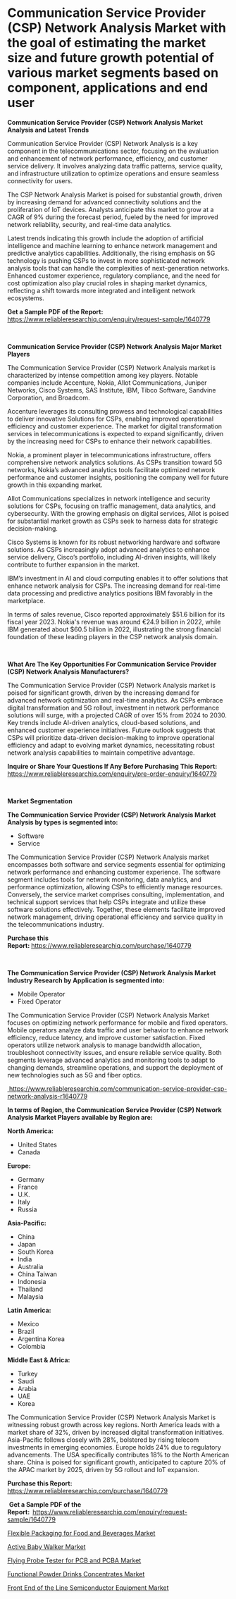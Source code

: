<p><h1>Communication Service Provider (CSP) Network Analysis Market with the goal of estimating the market size and future growth potential of various market segments based on component, applications and end user</h1></p><p><strong>Communication Service Provider (CSP) Network Analysis Market Analysis and Latest Trends</strong></p>
<p><p>Communication Service Provider (CSP) Network Analysis is a key component in the telecommunications sector, focusing on the evaluation and enhancement of network performance, efficiency, and customer service delivery. It involves analyzing data traffic patterns, service quality, and infrastructure utilization to optimize operations and ensure seamless connectivity for users. </p><p>The CSP Network Analysis Market is poised for substantial growth, driven by increasing demand for advanced connectivity solutions and the proliferation of IoT devices. Analysts anticipate this market to grow at a CAGR of 9% during the forecast period, fueled by the need for improved network reliability, security, and real-time data analytics. </p><p>Latest trends indicating this growth include the adoption of artificial intelligence and machine learning to enhance network management and predictive analytics capabilities. Additionally, the rising emphasis on 5G technology is pushing CSPs to invest in more sophisticated network analysis tools that can handle the complexities of next-generation networks. Enhanced customer experience, regulatory compliance, and the need for cost optimization also play crucial roles in shaping market dynamics, reflecting a shift towards more integrated and intelligent network ecosystems.</p></p>
<p><strong>Get a Sample PDF of the Report:&nbsp;</strong> <a href="https://www.reliableresearchiq.com/enquiry/request-sample/1640779?utm_campaign=120&utm_medium=2&utm_source=Github&utm_content=ia&utm_term=07122024&utm_id=communication-service-provider-csp-network-analysis">https://www.reliableresearchiq.com/enquiry/request-sample/1640779</a></p>
<p>&nbsp;</p>
<p><strong>Communication Service Provider (CSP) Network Analysis Major Market Players</strong></p>
<p><p>The Communication Service Provider (CSP) Network Analysis market is characterized by intense competition among key players. Notable companies include Accenture, Nokia, Allot Communications, Juniper Networks, Cisco Systems, SAS Institute, IBM, Tibco Software, Sandvine Corporation, and Broadcom.</p><p>Accenture leverages its consulting prowess and technological capabilities to deliver innovative Solutions for CSPs, enabling improved operational efficiency and customer experience. The market for digital transformation services in telecommunications is expected to expand significantly, driven by the increasing need for CSPs to enhance their network capabilities.</p><p>Nokia, a prominent player in telecommunications infrastructure, offers comprehensive network analytics solutions. As CSPs transition toward 5G networks, Nokia’s advanced analytics tools facilitate optimized network performance and customer insights, positioning the company well for future growth in this expanding market.</p><p>Allot Communications specializes in network intelligence and security solutions for CSPs, focusing on traffic management, data analytics, and cybersecurity. With the growing emphasis on digital services, Allot is poised for substantial market growth as CSPs seek to harness data for strategic decision-making.</p><p>Cisco Systems is known for its robust networking hardware and software solutions. As CSPs increasingly adopt advanced analytics to enhance service delivery, Cisco’s portfolio, including AI-driven insights, will likely contribute to further expansion in the market.</p><p>IBM’s investment in AI and cloud computing enables it to offer solutions that enhance network analysis for CSPs. The increasing demand for real-time data processing and predictive analytics positions IBM favorably in the marketplace.</p><p>In terms of sales revenue, Cisco reported approximately $51.6 billion for its fiscal year 2023. Nokia's revenue was around €24.9 billion in 2022, while IBM generated about $60.5 billion in 2022, illustrating the strong financial foundation of these leading players in the CSP network analysis domain.</p></p>
<p>&nbsp;</p>
<p><strong>What Are The Key Opportunities For Communication Service Provider (CSP) Network Analysis Manufacturers?</strong></p>
<p><p>The Communication Service Provider (CSP) Network Analysis market is poised for significant growth, driven by the increasing demand for advanced network optimization and real-time analytics. As CSPs embrace digital transformation and 5G rollout, investment in network performance solutions will surge, with a projected CAGR of over 15% from 2024 to 2030. Key trends include AI-driven analytics, cloud-based solutions, and enhanced customer experience initiatives. Future outlook suggests that CSPs will prioritize data-driven decision-making to improve operational efficiency and adapt to evolving market dynamics, necessitating robust network analysis capabilities to maintain competitive advantage.</p></p>
<p><strong>Inquire or Share Your Questions If Any Before Purchasing This Report:</strong> <a href="https://www.reliableresearchiq.com/enquiry/pre-order-enquiry/1640779?utm_campaign=120&utm_medium=2&utm_source=Github&utm_content=ia&utm_term=07122024&utm_id=communication-service-provider-csp-network-analysis">https://www.reliableresearchiq.com/enquiry/pre-order-enquiry/1640779</a></p>
<p>&nbsp;</p>
<p><strong>Market Segmentation</strong></p>
<p><strong>The Communication Service Provider (CSP) Network Analysis Market Analysis by types is segmented into:</strong></p>
<p><ul><li>Software</li><li>Service</li></ul></p>
<p><p>The Communication Service Provider (CSP) Network Analysis market encompasses both software and service segments essential for optimizing network performance and enhancing customer experience. The software segment includes tools for network monitoring, data analytics, and performance optimization, allowing CSPs to efficiently manage resources. Conversely, the service market comprises consulting, implementation, and technical support services that help CSPs integrate and utilize these software solutions effectively. Together, these elements facilitate improved network management, driving operational efficiency and service quality in the telecommunications industry.</p></p>
<p><strong>Purchase this Report:&nbsp;</strong><a href="https://www.reliableresearchiq.com/purchase/1640779?utm_campaign=120&utm_medium=2&utm_source=Github&utm_content=ia&utm_term=07122024&utm_id=communication-service-provider-csp-network-analysis">https://www.reliableresearchiq.com/purchase/1640779</a></p>
<p>&nbsp;</p>
<p><strong>The Communication Service Provider (CSP) Network Analysis Market Industry Research by Application is segmented into:</strong></p>
<p><ul><li>Mobile Operator</li><li>Fixed Operator</li></ul></p>
<p><p>The Communication Service Provider (CSP) Network Analysis Market focuses on optimizing network performance for mobile and fixed operators. Mobile operators analyze data traffic and user behavior to enhance network efficiency, reduce latency, and improve customer satisfaction. Fixed operators utilize network analysis to manage bandwidth allocation, troubleshoot connectivity issues, and ensure reliable service quality. Both segments leverage advanced analytics and monitoring tools to adapt to changing demands, streamline operations, and support the deployment of new technologies such as 5G and fiber optics.</p></p>
<p><a href="https://www.reliableresearchiq.com/communication-service-provider-csp-network-analysis-r1640779?utm_campaign=120&utm_medium=2&utm_source=Github&utm_content=ia&utm_term=07122024&utm_id=communication-service-provider-csp-network-analysis">&nbsp;https://www.reliableresearchiq.com/communication-service-provider-csp-network-analysis-r1640779</a></p>
<p><strong>In terms of Region, the Communication Service Provider (CSP) Network Analysis Market Players available by Region are:</strong></p>
<p>
    <p> <strong> North America: </strong>
        <ul>
            <li>United States</li>
            <li>Canada</li>
        </ul>
        </p> 
    <p> <strong> Europe: </strong>
        <ul>
            <li>Germany</li>
            <li>France</li>
            <li>U.K.</li>
            <li>Italy</li>
            <li>Russia</li>
        </ul>
        </p> 
    <p> <strong> Asia-Pacific: </strong>
        <ul>
            <li>China</li>
            <li>Japan</li>
            <li>South Korea</li>
            <li>India</li>
            <li>Australia</li>
            <li>China Taiwan</li>
            <li>Indonesia</li>
            <li>Thailand</li>
            <li>Malaysia</li>
        </ul>
        </p> 
    <p> <strong> Latin America: </strong>
        <ul>
            <li>Mexico</li>
            <li>Brazil</li>
            <li>Argentina Korea</li>
            <li>Colombia</li>
        </ul>
        </p> 
    <p> <strong> Middle East & Africa: </strong>
        <ul>
            <li>Turkey</li>
            <li>Saudi</li>
            <li>Arabia</li>
            <li>UAE</li>
            <li>Korea</li>
        </ul>
    </p>
    </p>
<p><p>The Communication Service Provider (CSP) Network Analysis Market is witnessing robust growth across key regions. North America leads with a market share of 32%, driven by increased digital transformation initiatives. Asia-Pacific follows closely with 28%, bolstered by rising telecom investments in emerging economies. Europe holds 24% due to regulatory advancements. The USA specifically contributes 18% to the North American share. China is poised for significant growth, anticipated to capture 20% of the APAC market by 2025, driven by 5G rollout and IoT expansion.</p></p>
<p><strong>Purchase this Report: </strong><a href="https://www.reliableresearchiq.com/purchase/1640779?utm_campaign=120&utm_medium=2&utm_source=Github&utm_content=ia&utm_term=07122024&utm_id=communication-service-provider-csp-network-analysis">https://www.reliableresearchiq.com/purchase/1640779</a></p>
<p>&nbsp;<strong>Get a Sample PDF of the Report:&nbsp;&nbsp;</strong><a href="https://www.reliableresearchiq.com/enquiry/request-sample/1640779?utm_campaign=120&utm_medium=2&utm_source=Github&utm_content=ia&utm_term=07122024&utm_id=communication-service-provider-csp-network-analysis">https://www.reliableresearchiq.com/enquiry/request-sample/1640779</a></p>
<p><strong></strong></p>
<p><p><a href="https://www.linkedin.com/pulse/flexible-packaging-food-beverages-market-analysis-report-competitive-nhcde?utm_campaign=120&utm_medium=2&utm_source=Github&utm_content=ia&utm_term=07122024&utm_id=communication-service-provider-csp-network-analysis">Flexible Packaging for Food and Beverages Market</a></p><p><a href="https://issuu.com/reportprime-2/docs/active-baby-walker-market-size-2030.pptx?utm_campaign=120&utm_medium=2&utm_source=Github&utm_content=ia&utm_term=07122024&utm_id=communication-service-provider-csp-network-analysis">Active Baby Walker Market</a></p><p><a href="https://issuu.com/reportprime-2/docs/flying-probe-tester-for-pcb-and-pcba-market-size-2?utm_campaign=120&utm_medium=2&utm_source=Github&utm_content=ia&utm_term=07122024&utm_id=communication-service-provider-csp-network-analysis">Flying Probe Tester for PCB and PCBA Market</a></p><p><a href="https://www.linkedin.com/pulse/functional-powder-drinks-concentrates-market-growth-projections-e8xgf?utm_campaign=120&utm_medium=2&utm_source=Github&utm_content=ia&utm_term=07122024&utm_id=communication-service-provider-csp-network-analysis">Functional Powder Drinks Concentrates Market</a></p><p><a href="https://www.linkedin.com/pulse/revenue-market-trends-front-end-line-semiconductor-equipment-2nahf?utm_campaign=120&utm_medium=2&utm_source=Github&utm_content=ia&utm_term=07122024&utm_id=communication-service-provider-csp-network-analysis">Front End of the Line Semiconductor Equipment Market</a></p></p>